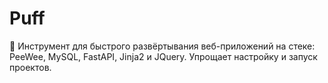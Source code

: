 # Puff
💨 Инструмент для быстрого развёртывания веб-приложений на стеке: PeeWee, MySQL, FastAPI, Jinja2 и JQuery. Упрощает настройку и запуск проектов.
